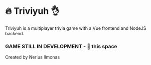 # 🔥  Triviyuh  👌

Triviyuh is a multiplayer trivia game with a Vue frontend and NodeJS backend.


### GAME STILL IN DEVELOPMENT - 👀 this space

Created by Nerius Ilmonas
